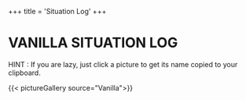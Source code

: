 +++
title = 'Situation Log'
+++

# VANILLA SITUATION LOG

HINT : If you are lazy, just click a picture to get its name copied to your clipboard.

{{< pictureGallery source="Vanilla">}}